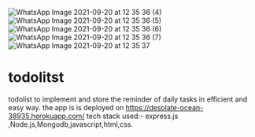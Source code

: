 ![WhatsApp Image 2021-09-20 at 12 35 36 (4)](https://user-images.githubusercontent.com/43957231/142765731-d958f951-11ca-42c1-8180-6a352f26d8bd.jpeg)
![WhatsApp Image 2021-09-20 at 12 35 36 (5)](https://user-images.githubusercontent.com/43957231/142765735-840c1f43-e36b-4b9d-8db1-c47b673d2d35.jpeg)
![WhatsApp Image 2021-09-20 at 12 35 36 (6)](https://user-images.githubusercontent.com/43957231/142765736-331ab425-fd12-485e-be41-332dca93472e.jpeg)
![WhatsApp Image 2021-09-20 at 12 35 36 (7)](https://user-images.githubusercontent.com/43957231/142765737-b71200ff-e613-4259-9995-490533b80425.jpeg)
![WhatsApp Image 2021-09-20 at 12 35 37](https://user-images.githubusercontent.com/43957231/142765739-48c8c6cd-8bd5-4162-99be-955b883bd62b.jpeg)

# todolitst
todolist to implement and store the reminder of daily tasks in efficient and easy way.
the app is is deployed on https://desolate-ocean-38935.herokuapp.com/
tech stack used:- express.js ,Node.js,Mongodb,javascript,html,css.
